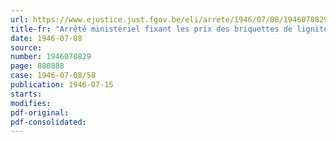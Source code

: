 ```yaml
---
url: https://www.ejustice.just.fgov.be/eli/arrete/1946/07/08/1946070829/justel
title-fr: "Arrêté ministériel fixant les prix des briquettes de lignite"
date: 1946-07-08
source:
number: 1946070829
page: 888888
case: 1946-07-08/58
publication: 1946-07-15
starts:
modifies:
pdf-original:
pdf-consolidated:
---
```


